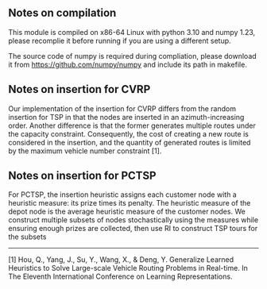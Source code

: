 
## Notes on compilation

This module is compiled on x86-64 Linux with python 3.10 and numpy 1.23, please recomplie it before running if you are using a different setup.

The source code of numpy is required during compliation, please download it from https://github.com/numpy/numpy and include its path in makefile.

## Notes on insertion for CVRP

Our implementation of the insertion for CVRP differs from the random insertion for TSP in that the nodes are inserted in an azimuth-increasing order.
Another difference is that the former generates multiple routes under the capacity constraint. Consequently, the cost of creating a new route is considered in the insertion, and the quantity of generated routes is limited by the maximum vehicle number constraint [1].

## Notes on insertion for PCTSP

For PCTSP, the insertion heuristic assigns each customer node with a heuristic measure: its prize times its penalty. The heuristic measure of the depot node is the average heuristic measure of the customer nodes. We construct multiple subsets of nodes stochastically using the measures while ensuring enough prizes are collected, then use RI to construct TSP tours for the subsets

---- 

[1] Hou, Q., Yang, J., Su, Y., Wang, X., & Deng, Y. Generalize Learned Heuristics to Solve Large-scale Vehicle Routing Problems in Real-time. In The Eleventh International Conference on Learning Representations.